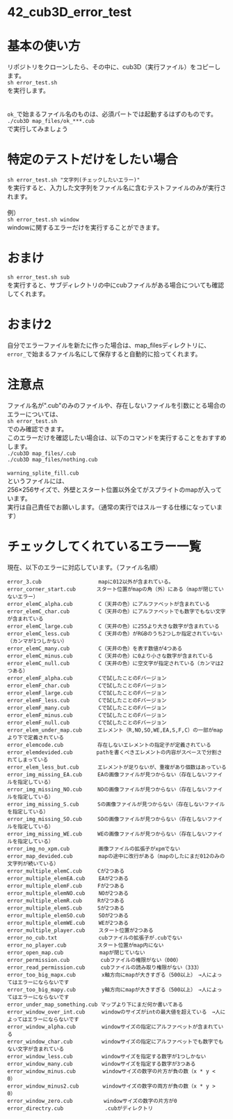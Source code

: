 # 42_cub3D_error_test

# 基本の使い方
リポジトリをクローンしたら、その中に、cub3D（実行ファイル）をコピーします。<br>
`sh error_test.sh`<br>
を実行します。<br>
<br>
<br>
`ok_`で始まるファイル名のものは、必須パートでは起動するはずのものです。<br>
`./cub3D map_files/ok_***.cub`<br>
で実行してみましょう<br>

# 特定のテストだけをしたい場合
`sh error_test.sh "文字列(チェックしたいエラー)"`<br>
を実行すると、入力した文字列をファイル名に含むテストファイルのみが実行されます。<br>
<br>
例）<br>
`sh error_test.sh window`<br>
windowに関するエラーだけを実行することができます。<br>

# おまけ
`sh error_test.sh sub`<br>
を実行すると、サブディレクトリの中にcubファイルがある場合についても確認してくれます。<br>

# おまけ2
自分でエラーファイルを新たに作った場合は、map_filesディレクトリに、<br>
`error_`で始まるファイル名にして保存すると自動的に拾ってくれます。<br>

# 注意点
ファイル名が".cub"のみのファイルや、存在しないファイルを引数にとる場合のエラーについては、<br>
`sh error_test.sh`<br>
でのみ確認できます。<br>
このエラーだけを確認したい場合は、以下のコマンドを実行することをおすすめします。<br>
`./cub3D map_files/.cub`<br>
`./cub3D map_files/nothing.cub`<br>
<br>
`warning_splite_fill.cub`<br>
というファイルには、<br>
256×256サイズで、外壁とスタート位置以外全てがスプライトのmapが入っています。<br>
実行は自己責任でお願いします。（通常の実行ではスルーする仕様になっています）<br>

# チェックしてくれているエラー一覧
現在、以下のエラーに対応しています。（ファイル名順）
```
error_3.cub　　　　　　　　　　　mapに012以外が含まれている。
error_corner_start.cub　　　　スタート位置がmapの角（外）にある（mapが閉じていないエラー）
error_elemC_alpha.cub　　　　　C（天井の色）にアルファベットが含まれている
error_elemC_char.cub　　　　　 C（天井の色）にアルファベットでも数字でもない文字が含まれている
error_elemC_large.cub　　　　　C（天井の色）に255より大きな数字が含まれている
error_elemC_less.cub　　　　　 C（天井の色）がRGBのうち2つしか指定されていない（カンマが1つしかない）
error_elemC_many.cub　　　　　 C（天井の色）を表す数値が4つある
error_elemC_minus.cub　　　　　C（天井の色）に0より小さな数字が含まれている
error_elemC_null.cub　　　　　 C（天井の色）に空文字が指定されている（カンマは2つある）
error_elemF_alpha.cub　　　　　Cで試したことのFバージョン
error_elemF_char.cub　　　　　 Cで試したことのFバージョン
error_elemF_large.cub　　　　　Cで試したことのFバージョン
error_elemF_less.cub　　　　　 Cで試したことのFバージョン
error_elemF_many.cub　　　　　 Cで試したことのFバージョン
error_elemF_minus.cub　　　　　Cで試したことのFバージョン
error_elemF_null.cub　　　　　 Cで試したことのFバージョン
error_elem_under_map.cub　　　エレメント（R,NO,SO,WE,EA,S,F,C）の一部がmapより下で定義されている
error_elemcode.cub　　　　　　 存在しないエレメントの指定子が定義されている
error_elemdevided.cub　　　　 pathを書くべきエレメントの内容がスペースで分割されてしまっている
error_elem_less_but.cub　　 　エレメントが足りないが、重複があり個数はあっている
error_img_missing_EA.cub　　　EAの画像ファイルが見つからない（存在しないファイルを指定している）
error_img_missing_NO.cub　　　NOの画像ファイルが見つからない（存在しないファイルを指定している）
error_img_missing_S.cub　　　 Sの画像ファイルが見つからない（存在しないファイルを指定している）
error_img_missing_SO.cub　　　SOの画像ファイルが見つからない（存在しないファイルを指定している）
error_img_missing_WE.cub　　　WEの画像ファイルが見つからない（存在しないファイルを指定している）
error_img_no_xpm.cub　　　　　 画像ファイルの拡張子がxpmでない
error_map_devided.cub　　　　　mapの途中に改行がある（mapのしたにまだ012のみの文字列が続いている）
error_multiple_elemC.cub　　　Cが2つある
error_multiple_elemEA.cub　　 EAが2つある
error_multiple_elemF.cub　　　Fが2つある
error_multiple_elemNO.cub　　 NOが2つある
error_multiple_elemR.cub　　　Rが2つある
error_multiple_elemS.cub　　　Sが2つある
error_multiple_elemSO.cub　　 SOが2つある
error_multiple_elemWE.cub　　 WEが2つある
error_multiple_player.cub　　 スタート位置が2つある
error_no_cub.txt　　　　　　　　cubファイルの拡張子が.cubでない
error_no_player.cub　　　　　　スタート位置がmap内にない
error_open_map.cub　　　　　　　mapが閉じていない
error_permission.cub　　　　　　cubファイルの権限がない（000）
error_read_permission.cub　　　cubファイルの読み取り権限がない（333）
error_too_big_mapx.cub　　　　　x軸方向にmapが大きすぎる（500以上）　→人によってはエラーにならないです
error_too_big_mapy.cub　　　　　y軸方向にmapが大きすぎる（500以上）　→人によってはエラーにならないです
error_under_map_something.cub マップより下にまだ何か書いてある
error_window_over_int.cub　　  windowのサイズがintの最大値を超えている　→人によってはエラーにならないです
error_window_alpha.cub　　　　　windowサイズの指定にアルファベットが含まれている
error_window_char.cub　　　　　 windowサイズの指定にアルファベットでも数字でもない文字が含まれている
error_window_less.cub　　　　　 windowサイズを指定する数字が1つしかない
error_window_many.cub　　　　　 windowサイズを指定する数字が3つある
error_window_minus.cub　　　　  windowサイズの数字の片方が負の数（x * y < 0）
error_window_minus2.cub　　　　 windowサイズの数字の両方が負の数（x * y > 0）
error_window_zero.cub　　　　　　windowサイズの数字の片方が0
error_directry.cub　　　　　　　　.cubがディレクトリ
```
